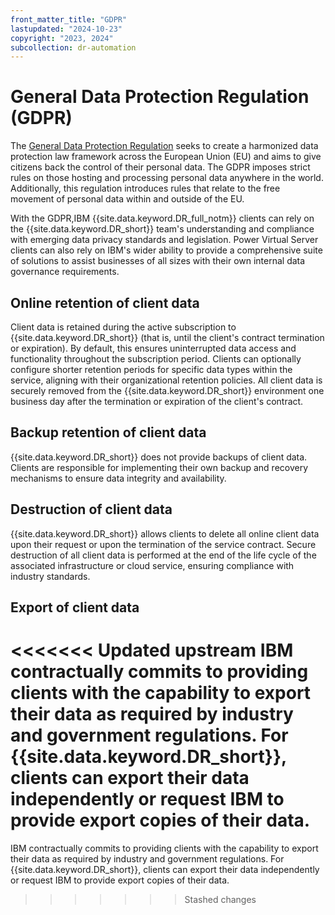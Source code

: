 ```yaml
---
front_matter_title: "GDPR"
lastupdated: "2024-10-23"
copyright: "2023, 2024"
subcollection: dr-automation
---
```


# General Data Protection Regulation (GDPR)

The [General Data Protection Regulation](https://gdpr.eu/) seeks to create a harmonized data protection law framework across the European Union (EU) and aims to give citizens back the control of their personal data. The GDPR imposes strict rules on those hosting and processing personal data anywhere in the world. Additionally, this regulation introduces rules that relate to the free movement of personal data within and outside of the EU.

With the GDPR,IBM {{site.data.keyword.DR_full_notm}} clients can rely on the {{site.data.keyword.DR_short}} team's understanding and compliance with emerging data privacy standards and legislation. Power Virtual Server clients can also rely on IBM's wider ability to provide a comprehensive suite of solutions to assist businesses of all sizes with their own internal data governance requirements.

## Online retention of client data

Client data is retained during the active subscription to {{site.data.keyword.DR_short}} (that is, until the client's contract termination or expiration). By default, this ensures uninterrupted data access and functionality throughout the subscription period. Clients can optionally configure shorter retention periods for specific data types within the service, aligning with their organizational retention policies. All client data is securely removed from the {{site.data.keyword.DR_short}} environment one business day after the termination or expiration of the client's contract.

## Backup retention of client data  

{{site.data.keyword.DR_short}} does not provide backups of client data. Clients are responsible for implementing their own backup and recovery mechanisms to ensure data integrity and availability.

## Destruction of client data  

{{site.data.keyword.DR_short}} allows clients to delete all online client data upon their request or upon the termination of the service contract. Secure destruction of all client data is performed at the end of the life cycle of the associated infrastructure or cloud service, ensuring compliance with industry standards.

## Export of client data  

<<<<<<< Updated upstream
IBM contractually commits to providing clients with the capability to export their data as required by industry and government regulations. For {{site.data.keyword.DR_short}}, clients can export their data independently or request IBM to provide export copies of their data.
=======
IBM contractually commits to providing clients with the capability to export their data as required by industry and government regulations. For {{site.data.keyword.DR_short}}, clients can export their data independently or request IBM to provide export copies of their data.
>>>>>>> Stashed changes
